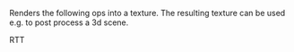 Renders the following ops into a texture.
The resulting texture can be used e.g. to post process a 3d scene.

RTT

